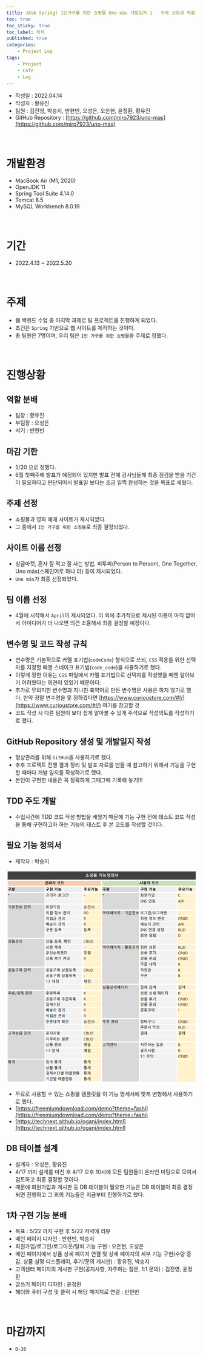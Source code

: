 ```yaml
---
title: JAVA Spring) 1인가구를 위한 쇼핑몰 Uno más 개발일지 1 - 주제 선정과 역할 분배
toc: true
toc_sticky: true
toc_label: 목차
published: true
categories:
    - Project Log
tags:
    - Project
    - Cafe
    - Log
---
```


* 작성일 : 2022.04.14
* 작성자 : 황유진
* 팀원 : 김진영, 박승지, 반현빈, 오성은, 오은현, 윤정환, 황유진
* GitHub Repository : [https://github.com/miro7923/uno-mas](https://github.com/miro7923/uno-mas)<br><br><br>

# 개발환경
* MacBook Air (M1, 2020)
* OpenJDK 11
* Spring Tool Suite 4.14.0
* Tomcat 8.5
* MySQL Workbench 8.0.19<br><br><br>

# 기간
* 2022.4.13 ~ 2022.5.20<br><br><br>

# 주제
* 웹 백엔드 수업 중 마지막 과제로 팀 프로젝트를 진행하게 되었다.
* 조건은 `Spring` 기반으로 웹 사이트를 제작하는 것이다.
* 총 팀원은 7명이며, 우리 팀은 `1인 가구를 위한 쇼핑몰`을 주제로 정했다.<br><br><br>

# 진행상황
## 역할 분배
* 팀장 : 황유진
* 부팀장 : 오성은
* 서기 : 반현빈

## 마감 기한
* 5/20 으로 정했다.
* 6월 첫째주에 발표가 예정되어 있지만 발표 전에 강사님들께 최종 점검을 받을 기간이 필요하다고 판단되어서 발표일 보다는 조금 일찍 완성하는 것을 목표로 세웠다.

## 주제 선정
* 쇼핑몰과 영화 예매 사이트가 제시되었다. 
* 그 중에서 `1인 가구를 위한 쇼핑몰`로 최종 결정되었다.

## 사이트 이름 선정
* 싱글마켓, 혼자 잘 먹고 잘 사는 방법, 피투피(Person to Person), One Together, Uno más(스페인어로 하나 더) 등이 제시되었다.
* `Uno más`가 최종 선정되었다.

## 팀 이름 선정
* 4월에 시작해서 `April`이 제시되었다. 이 외에 추가적으로 제시된 이름이 아직 없어서 아이디어가 더 나오면 의견 조율해서 최종 결정할 예정이다.

## 변수명 및 코드 작성 규칙
* 변수명은 기본적으로 카멜 표기법(`codeCode`) 형식으로 쓰되, `CSS` 적용을 위한 선택자를 지정할 때엔 스네이크 표기법(`code_code`)을 사용하기로 했다.
* 이렇게 정한 이유는 `CSS` 파일에서 카멜 표기법으로 선택자를 작성했을 때엔 알아보기 어려웠다는 의견이 있었기 때문이다.
* 추가로 무의미한 변수명과 지나친 축약어로 만든 변수명은 사용은 하지 않기로 했다. 만약 정말 변수명을 못 정하겠다면 [https://www.curioustore.com/#!/](https://www.curioustore.com/#!/) 여기를 참고할 것
* 코드 작성 시 다른 팀원이 보다 쉽게 알아볼 수 있게 주석으로 작성의도를 작성하기로 했다.

## GitHub Repository 생성 및 개발일지 작성
* 형상관리를 위해 `GitHub`을 사용하기로 했다.
* 추후 프로젝트 진행 결과 정리 및 발표 자료를 만들 때 참고하기 위해서 기능을 구현할 때마다 개발 일지를 작성하기로 했다.
* 본인이 구현한 내용은 꼭 정확하게 그때그때 기록해 놓기!!!

## TDD 주도 개발
* 수업시간에 TDD 코드 작성 방법을 배웠기 때문에 기능 구현 전에 테스트 코드 작성을 통해 구현하고자 하는 기능의 테스트 후 본 코드를 작성할 것이다.

## 필요 기능 정의서
* 제작자 : 박승지

<p align="center"><img src="https://github.com/miro7923/uno-mas/raw/main/images/unoMasDocumentation.png" width="600"></p>

* 무료로 사용할 수 있는 쇼핑몰 템플릿을 이 기능 명세서에 맞게 변형해서 사용하기로 했다.
* [https://freemiumdownload.com/demo?theme=fashi](https://freemiumdownload.com/demo?theme=fashi)
* [https://technext.github.io/ogani/index.html](https://technext.github.io/ogani/index.html)

## DB 테이블 설계
* 설계자 : 오성은, 황유진
* 4/17 까지 설계를 마친 후 4/17 오후 10시에 모든 팀원들이 온라인 미팅으로 모여서 검토하고 최종 결정할 것이다.
* 때문에 회원가입과 게시판 등 DB 테이블이 필요한 기능은 DB 테이블이 최종 결정되면 진행하고 그 외의 기능들은 지금부터 진행하기로 했다.

## 1차 구현 기능 분배
* 목표 : 5/22 까지 구현 후 5/22 저녁에 리뷰
* 메인 페이지 디자인 : 반현빈, 박승지
* 회원가입/로그인/로그아웃/탈퇴 기능 구현 : 오은현, 오성은
* 메인 페이지에서 상품 상세 페이지 연결 및 상세 페이지의 세부 기능 구현(수량 증감, 상품 설명 디스플레이, 후기/문의 게시판) : 황유진, 박승지
* 고객센터 페이지의 게시판 구현(공지사항, 자주하는 질문, 1:1 문의) : 김진영, 윤정환
* 글쓰기 페이지 디자인 : 윤정환
* 헤더와 푸터 구성 및 클릭 시 해당 페이지로 연결 : 반현빈<br><br><br>

# 마감까지
* `D-36`
